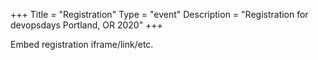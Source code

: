 +++
Title = "Registration"
Type = "event"
Description = "Registration for devopsdays Portland, OR 2020"
+++

<div style="width:100%; text-align:left;">

Embed registration iframe/link/etc.
</div></div>
</div>
